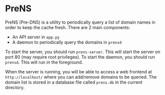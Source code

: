 # PreNS

PreNS (Pre-DNS) is a utility to periodically query a list of domain names in order to keep the cache fresh.
There are 2 main components:
- An API server in `app.py`
- A daemon to periodically query the domains in `prensd`

To start the server, you should run `prens-server`. This will start the server on port 80 (may require root privileges).
To start the daemon, you should run `prensd`. This will run in the foreground.

When the server is running, you will be able to access a web frontend at `http://localhost/` where you can add/remove domains to be queried.
The domain list is stored in a database file called `prens.db` in the current directory.
